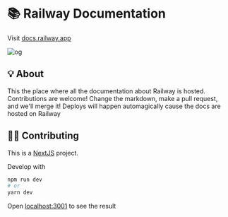 # 📚 Railway Documentation

Visit [docs.railway.app](https://docs.railway.app)

![og](https://railway.app/og.png)

## 💡 About

This the place where all the documentation about Railway is hosted. Contributions are welcome! Change the markdown, make a pull request, and we'll merge it! Deploys will happen automagically cause the docs are hosted on Railway

## 🧑‍🔬 Contributing

This is a [NextJS](https://nextjs.org) project.

Develop with

```bash
npm run dev
# or
yarn dev
```

Open [localhost:3001](http://localhost:3001) to see the result
